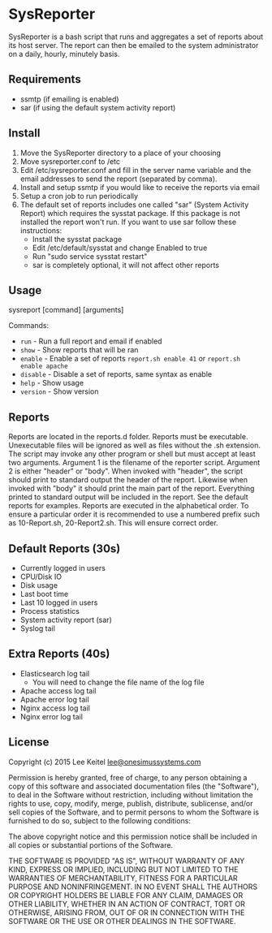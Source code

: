 SysReporter
===========

SysReporter is a bash script that runs and aggregates a set of reports about its host server. The report can then be emailed to the system administrator on a daily, hourly, minutely basis.

Requirements
------------

* ssmtp (if emailing is enabled)
* sar (if using the default system activity report)

Install
-------

1. Move the SysReporter directory to a place of your choosing
2. Move sysreporter.conf to /etc
3. Edit /etc/sysreporter.conf and fill in the server name variable and the email addresses to send the report (separated by comma).
4. Install and setup ssmtp if you would like to receive the reports via email
5. Setup a cron job to run periodically
6. The default set of reports includes one called "sar" (System Activity Report) which requires the sysstat package. If this package is not installed the report won't run. If you want to use sar follow these instructions:
    - Install the sysstat package
    - Edit /etc/default/sysstat and change Enabled to true
    - Run "sudo service sysstat restart"
    - sar is completely optional, it will not affect other reports

Usage
-----

sysreport [command] [arguments]

Commands:

- `run` - Run a full report and email if enabled
- `show` - Show reports that will be ran
- `enable` - Enable a set of reports `report.sh enable 41` or `report.sh enable apache`
- `disable` - Disable a set of reports, same syntax as enable
- `help` - Show usage
- `version` - Show version

Reports
-------

Reports are located in the reports.d folder. Reports must be executable. Unexecutable files will be ignored as well as files without the .sh extension. The script may invoke any other program or shell but must accept at least two arguments. Argument 1 is the filename of the reporter script. Argument 2 is either "header" or "body". When invoked with "header", the script should print to standard output the header of the report. Likewise when invoked with "body" it should print the main part of the report. Everything printed to standard output will be included in the report. See the default reports for examples. Reports are executed in the alphabetical order. To ensure a particular order it is recommended to use a numbered prefix such as 10-Report.sh, 20-Report2.sh. This will ensure correct order.

Default Reports (30s)
---------------------

* Currently logged in users
* CPU/Disk IO
* Disk usage
* Last boot time
* Last 10 logged in users
* Process statistics
* System activity report (sar)
* Syslog tail

Extra Reports (40s)
-------------------

* Elasticsearch log tail
    - You will need to change the file name of the log file
* Apache access log tail
* Apache error log tail
* Nginx access log tail
* Nginx error log tail

License
-------

Copyright (c) 2015 Lee Keitel <lee@onesimussystems.com>

Permission is hereby granted, free of charge, to any person obtaining a copy
of this software and associated documentation files (the "Software"), to deal
in the Software without restriction, including without limitation the rights
to use, copy, modify, merge, publish, distribute, sublicense, and/or sell
copies of the Software, and to permit persons to whom the Software is
furnished to do so, subject to the following conditions:

The above copyright notice and this permission notice shall be included in
all copies or substantial portions of the Software.

THE SOFTWARE IS PROVIDED "AS IS", WITHOUT WARRANTY OF ANY KIND, EXPRESS OR
IMPLIED, INCLUDING BUT NOT LIMITED TO THE WARRANTIES OF MERCHANTABILITY,
FITNESS FOR A PARTICULAR PURPOSE AND NONINFRINGEMENT.  IN NO EVENT SHALL THE
AUTHORS OR COPYRIGHT HOLDERS BE LIABLE FOR ANY CLAIM, DAMAGES OR OTHER
LIABILITY, WHETHER IN AN ACTION OF CONTRACT, TORT OR OTHERWISE, ARISING FROM,
OUT OF OR IN CONNECTION WITH THE SOFTWARE OR THE USE OR OTHER DEALINGS IN
THE SOFTWARE.
